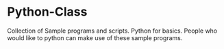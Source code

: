 # Python-Class
Collection of Sample programs and scripts.
Python for basics. People who would like to python can make use of these sample programs.
